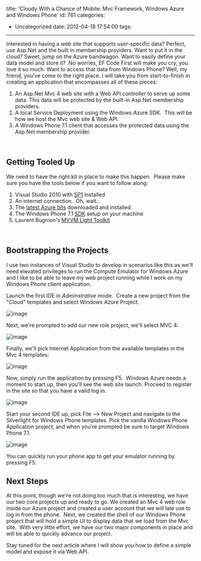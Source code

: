 title: 'Cloudy With a Chance of Mobile: Mvc Framework, Windows Azure and Windows Phone'
id: 761
categories:
  - Uncategorized
date: 2012-04-18 17:54:00
tags:
---

Interested in having a web site that supports user-specific data? Perfect, use Asp.Net and the built in membership providers. Want to put it in the cloud? Sweet, jump on the Azure bandwagon. Want to easily define your data model and store it?&nbsp; No worries, EF Code First will make you cry, you love it so much. Want to access that data from Windows Phone? Well, my friend, you've come to the right place. I will take you from start-to-finish in creating an application that encompasses all of these pieces: 

1.  An Asp.Net Mvc 4 web site with a Web API controller to serve up some data. This data will be protected by the built-in Asp.Net membership providers.  <li>A local Service Deployment using the Windows Azure SDK.&nbsp; This will be how we host the Mvc web site &amp; Web API.  <li>A Windows Phone 7.1 client that accesses the protected data using the Asp.Net membership provider. 

&nbsp;

## Getting Tooled Up

We need to have the right kit in place to make this happen.&nbsp; Please make sure you have the tools below if you want to follow along:

1.  Visual Studio 2010 with [SP1](http://www.microsoft.com/download/en/details.aspx?id=23691) installed  <li>An internet connection.&nbsp; Oh, wait...  <li>The [latest Azure bits](http://www.windowsazure.com/en-us/develop/net/) downloaded and installed  <li>The Windows Phone 7.1 [SDK](http://www.microsoft.com/download/en/details.aspx?id=27570) setup on your machine  <li>Laurent Bugnion's [MVVM Light Toolkit](http://mvvmlight.codeplex.com/) 

&nbsp;

## Bootstrapping the Projects

I use two instances of Visual Studio to develop in scenarios like this as we'll need elevated privileges to run the Compute Emulator for Windows Azure and I like to be able to leave my web project running while I work on my Windows Phone client application. 

Launch the first IDE in _Adminstrative_ mode.&nbsp; Create a new project from the "Cloud" templates and select Windows Azure Project.

![image](http://oldblog.jameschambers.com/Media/Default/Windows-Live-Writer/728684ba0d70_1428D/image_3.png "image")

Next, we're prompted to add our new role project, we'll select MVC 4:

![image](http://oldblog.jameschambers.com/Media/Default/Windows-Live-Writer/728684ba0d70_1428D/image_12.png "image")

Finally, we'll pick Internet Application from the available templates in the Mvc 4 templates:

![image](http://oldblog.jameschambers.com/Media/Default/Windows-Live-Writer/728684ba0d70_1428D/image_11.png "image")

Now, simply run the application by pressing F5.&nbsp; Windows Azure needs a moment to start up, then you'll see the web site launch. Proceed to register in the site so that you have a valid log in. 

![image](http://oldblog.jameschambers.com/Media/Default/Windows-Live-Writer/728684ba0d70_1428D/image_10.png "image")

Start your second IDE up, pick File –&gt; New Project and navigate to the Silverlight for Windows Phone templates. Pick the vanilla Windows Phone Application project, and when you're prompted be sure to target Windows Phone 7.1.&nbsp; 

![image](http://oldblog.jameschambers.com/Media/Default/Windows-Live-Writer/728684ba0d70_1428D/image_15.png "image")

You can quickly run your phone app to get your emulator running by pressing F5.

## Next Steps

At this point, though we're not doing too much that is interesting, we have our two core projects up and ready to go. We created an Mvc 4 web role inside our Azure project and created a user account that we will late use to log in from the phone.&nbsp; Next, we created the shell of our Windows Phone project that will hold a simple UI to display data that we load from the Mvc site.&nbsp; With very little effort, we have our two major components in place and will be able to quickly advance our project.

Stay tuned for the next article where I will show you how to define a simple model and expose it via Web API.